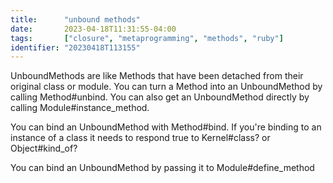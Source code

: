 ```yaml
---
title:      "unbound methods"
date:       2023-04-18T11:31:55-04:00
tags:       ["closure", "metaprogramming", "methods", "ruby"]
identifier: "20230418T113155"
---
```


UnboundMethods are like Methods that have been detached from their
original class or module. You can turn a Method into an UnboundMethod
by calling Method#unbind. You can also get an UnboundMethod directly
by calling Module#instance_method.

You can bind an UnboundMethod with Method#bind. If you're binding to
an instance of a class it needs to respond true to Kernel#class? or
Object#kind_of?

You can bind an UnboundMethod by passing it to Module#define_method
